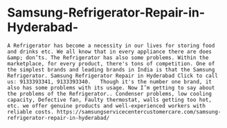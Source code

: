 # Samsung-Refrigerator-Repair-in-Hyderabad-
    A Refrigerator has become a necessity in our lives for storing food and drinks etc. We all know that in every appliance there are does &amp; don’ts. The Refrigerator has also some problems. Within the marketplace, for every product, there's tons of competition. One of the simplest brands and leading brands in India is that the Samsung Refrigerator. Samsung Refrigerator Repair in Hyderabad Click to call us: 9133393341, 9133393340.   Though it's the number one brand, it also has some problems with its usage. Now I’m getting to say about the problems of the Refrigerator.. Condenser problems, low cooling capacity, Defective fan, Faulty thermostat, walls getting too hot, etc. we offer genuine products and well-experienced workers with reliable costs. https://samsungservicecentercustomercare.com/samsung-refrigerator-repair-in-hyderabad/
